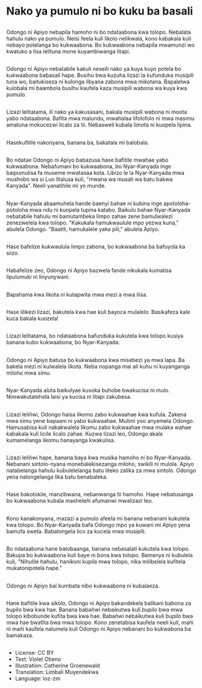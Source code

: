 # Nako ya pumulo ni bo kuku ba basali

##
Odongo ni Apiyo nebapila hamoho ni bo ndataabona kwa tolopo. Nebalata hahulu nako ya pumulo. Neisi feela kuli likolo nelikwala, kono kabakala kuli nebayo potelanga bo kukwaabona. Bo kukwaabona nebapila mwamunzi wo kwatuko a lisa lelituna mone kuyambiwanga litapi.

##
Odongo ni Apiyo nebatabile kakuli neseili nako ya kuya kuyo potela bo kukwaabona babasali hape. Busihu bwa kuzuha lizazi la kufunduka musipili tuna wo, baitukiseza ni kulonga libyana zabona mwa mikotana. Bapalelwa kulobala mi baambola busihu kaufela kaza musipili wabona wa kuya kwa pumulo.

##
Lizazi lelitatama, ili nako ya kakusasani, bakala musipili wabona ni moota yabo ndataabona. Bafita mwa malundu, mwahalaa lifolofolo ni mwa masimu amatuna mokucezwi licalo za tii. Nebasweli kubala limota ni kuopela lipina.

##
Hasekufitile nakonyana, banana ba, bakatala mi balobala.

##
Bo ndatae Odongo ni Apiyo babazusa hase bafitile mwahae yabo kukwaabona. Nebafumani bo kukwaabona, bo Nyar-Kanyada inge baipumulisa fa museme mwatasaa kota. Libizo le la Nyar-Kanyada mwa mushobo wa si Luo litalusa kuli, "mwana wa musali wa batu bakwa Kanyada". Neeli yanatihile mi yo munde. 

##
Nyar-Kanyada abaamuhela hande baenyi bahae ni kubina inge apotoloha-potoloha mwa ndu ni kuopela tupina katabo. Baikulu bahae Nyar-Kanyada nebatabile hahulu mi bamutambeka limpo zahae zene bamulwalezi zenezwelela kwa tolopo. "Kakukala hamukwaulule mpo yezwa kuna," abulela Odongo. "Baatili, hamukalele yaka pili," abulela Apiyo.

##
Hase bafelize kukwaulula limpo zabona, bo kukwaabona ba bafuyola ka siizo.

##
Habafelize zeo, Odongo ni Apiyo bazwela fande nikukala kumatisa lipulumuki ni linyunywani.

##
Bapahama kwa likota ni kutapwita mwa mezi a mwa liisa.

##
Hase lilikezi lizazi, bakutela kwa hae kuli bayoca mulalelo. Basikafeza kale kuca bakala kuozela!

##
Lizazi lelitatama, bo ndataabona bafunduka kukutela kwa tolopo kusiya banana kubo kukwaabona, bo Nyar-Kanyada.

##
Odongo ni Apiyo batusa bo kukwaabona kwa misebezi ya mwa lapa. Ba bakela mezi ni kulwalela likota. Neba nopanga mai ali kuhu ni kuyanganga miloho mwa simu.

##
Nyar-Kanyada aluta baikulyae kusoka buhobe bwakucisa ni mulo. Nimwakutatehela laisi ya kucisa ni litapi zakubesa.

##
Lizazi leliñwi, Odongo haisa likomo zabo kukwaahae kwa kufula. Zakena mwa simu yene bapaani ni yabo kukwaahae. Mulimi yoo anyemela Odongo. Hamusabisa kuli nakakwalela likomu zabo kukwaahae mwa mulaka wahae kabakala kuli licile licalo zahae. Kuzwa lizazi leo, Odongo akala kumamelanga likomu hanayanga kwakulisa.

##
Lizazi leliñwi hape, banana baya kwa musika hamoho ni bo Nyar-Kanyada. Nebanani sintolo-nyana monebalekisezanga miloho, swikili ni mulola. Apiyo natabelanga hahulu kubulelelanga batu liteko zalika za mwa sintolo. Odongo yena nalongelanga lika batu benabaleka.

##
Hase bakotokile, manzibwana, nebanwanga tii hamoho. Hape nebatusanga bo kukwaabona kubala masheleñi afumanwi mwalizazi leo.

##
Kono kanakonyana, mazazi a pumulo afeela mi banana nebanani kukutela kwa tolopo. Bo Nyar-Kanyada bafa Odongo mpo ya kuwani mi Apiyo yena bamufa sweta. Babalongela lico za kucela mwa musipili.

##
Bo ndataabona hane batobaanga, banana nebasalati kukutela kwa tolopo. Bakupa bo kukwaabona kuli baye ni bona kwa tolopo. Bamenya ni kubulela kuli, "Nihulile hahulu, hanikoni kupila mwa tolopo, nika milibelela kufitela mukatonipotela hape."

##
Odongo ni Apiyo bai kumbata nibo kukwaabona ni kubalaeza.

##
Hane bafitile kwa sikolo, Odongo ni Apiyo bakandekela balikani babona za bupilo bwa kwa hae. Banana babañwi nebaikutwa kuli bupilo bwa mwa tolopo kibobunde kufita bwa kwa hae. Babañwi nebaikutwa kuli bupilo bwa mwa hae bwafita bwa mwa tolopo. Kono zenetabisa kaufela neeli kuli, mañi ni mañi kaufela nalumela kuli Odongo ni Apiyo nebanani bo kukwabona ba bamakaza.

##
* License: CC BY
* Text: Violet Otieno
* Illustration: Catherine Groenewald
* Translation: Limbali Muyendekwa
* Language: loz-zm
